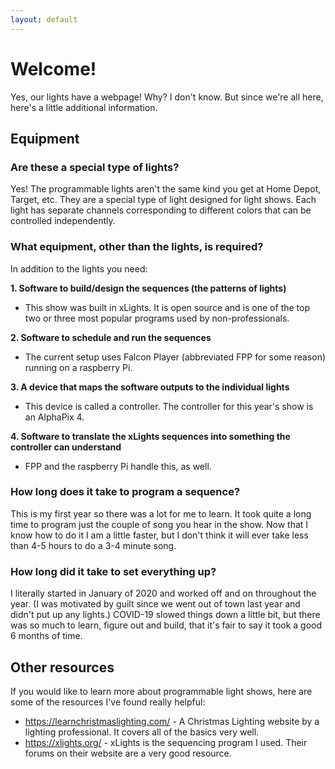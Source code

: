 ```yaml
---
layout: default
---
```


# Welcome!

Yes, our lights have a webpage! Why? I don't know. But since we're all here, here's a little additional information.

## Equipment
### Are these a special type of lights?
Yes! The programmable lights aren't the same kind you get at Home Depot, Target, etc. They are a special type of light designed for light shows. Each light has separate channels corresponding to different colors that can be controlled independently.

### What equipment, other than the lights, is required?
In addition to the lights you need:

**1. Software to build/design the sequences (the patterns of lights)** 
* This show was built in xLights. It is open source and is one of the top two or three most popular programs used by non-professionals. 

**2. Software to schedule and run the sequences**
* The current setup uses Falcon Player (abbreviated FPP for some reason) running on a raspberry Pi.

**3. A device that maps the software outputs to the individual lights**
* This device is called a controller. The controller for this year's show is an AlphaPix 4.

**4. Software to translate the xLights sequences into something the controller can understand**
* FPP and the raspberry Pi handle this, as well.

### How long does it take to program a sequence?
This is my first year so there was a lot for me to learn. It took quite a long time to program just the couple of song you hear in the show. Now that I know how to do it I am a little faster, but I don't think it will ever take less than 4-5 hours to do a 3-4 minute song. 

### How long did it take to set everything up?
I literally started in January of 2020 and worked off and on throughout the year. (I was motivated by guilt since we went out of town last year and didn't put up any lights.) COVID-19 slowed things down a little bit, but there was so much to learn, figure out and build, that it's fair to say it took a good 6 months of time.

## Other resources
If you would like to learn more about programmable light shows, here are some of the resources I've found really helpful:
- https://learnchristmaslighting.com/ - A Christmas Lighting website by a lighting professional. It covers all of the basics very well. 
- https://xlights.org/ - xLights is the sequencing program I used. Their forums on their website are a very good resource. 
